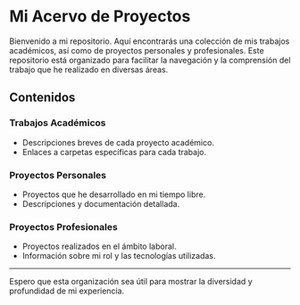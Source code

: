 # Mi Acervo de Proyectos

Bienvenido a mi repositorio. Aquí encontrarás una colección de mis trabajos académicos, así como de proyectos personales y profesionales. Este repositorio está organizado para facilitar la navegación y la comprensión del trabajo que he realizado en diversas áreas.

## Contenidos

### Trabajos Académicos
- Descripciones breves de cada proyecto académico.
- Enlaces a carpetas específicas para cada trabajo.

### Proyectos Personales
- Proyectos que he desarrollado en mi tiempo libre.
- Descripciones y documentación detallada.

### Proyectos Profesionales
- Proyectos realizados en el ámbito laboral.
- Información sobre mi rol y las tecnologías utilizadas.

---

Espero que esta organización sea útil para mostrar la diversidad y profundidad de mi experiencia.
